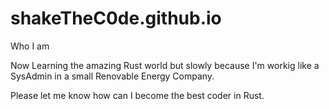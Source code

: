 # shakeTheC0de.github.io
Who I am


Now Learning the amazing Rust world but slowly because I'm workig like a SysAdmin in a small Renovable Energy Company.

Please let me know how can I become the best coder in Rust.
